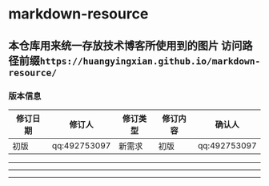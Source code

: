 # markdown-resource
本仓库用来统一存放技术博客所使用到的图片
访问路径前缀`https://huangyingxian.github.io/markdown-resource/`
---
### 版本信息
修订日期 | 修订人 | 修订类型 | 修订内容 | 确认人
---|--- |--- |--- |---
初版 | qq:492753097 | 新需求 | 初版 | qq:492753097

---

---

---
